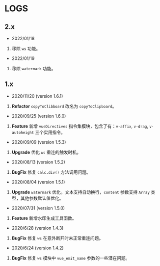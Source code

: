 # LOGS

## 2.x

- 2022/01/18

1. 移除 `ws` 功能。

- 2022/01/19

1. 移除 `watermark` 功能。


## 1.x

- 2020/11/20 (version 1.6.1)
  
1. **Refactor** `copyToClibboard` 改名为 `copyToClipboard`。

- 2020/09/25 (version 1.6.0)

1. **Feature** 新增 `vueDirectives` 指令集模块，包含了有：`v-affix`, `v-drag`, `v-autoheight` 三个实用指令。

- 2020/09/09 (version 1.5.3)

1. **Upgrade** 优化 `ws` 重连的触发时机。

- 2020/08/13 (version 1.5.2)

1. **BugFix** 修复 `calc.div()` 方法调用问题。

- 2020/08/04 (version 1.5.1)

1. **Upgrade** `watermark` 优化。文本支持自动换行，`content` 参数支持 `Array` 类型，其他参数默认值优化。

- 2020/07/31 (version 1.5.0)

1. **Feature** 新增水印生成工具函数。

- 2020/6/28 (version 1.4.3)

1. **BugFix** 修复 `ws` 在意外断开时未正常重连问题。

- 2020/6/24 (version 1.4.2)

1. **BugFix** 修复 `ws` 模块中 `vue_emit_name` 参数的一些潜在问题。
